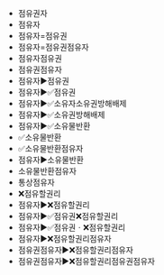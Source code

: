 - 점유권자
- 점유자
- 점유자=점유권
- 점유자=점유권점유자
- 점유자점유권
- 점유권점유자
- 점유자▶️점유권
- 점유자▶️✅점유권
- 점유자▶️✅소유자소유권방해배제
- 점유자▶️✅소유권방해배제
- 점유자▶️✅소유물반환
- ✅소유물반환
- ✅소유물반환점유자
- 점유자▶️소유물반환
- 소유물반환점유자
- 통상점유자
- ❌점유할권리
- 점유자▶️❌점유할권리
- 점유자▶️✅점유권❌점유할권리
- 점유자▶️✅점유권ㆍ❌점유할권리
- 점유자▶️❌점유할권리점유자
- 점유권점유자▶️❌점유할권리점유자
- 점유권점유자▶️❌점유할권리점유권점유자
